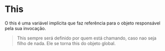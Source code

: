# This

O this é uma variável implícita que faz referência para o objeto responsável pela sua invocação.

> This sempre será definido por quem está chamando, caso nao seja filho de nada. Ele se torna this do objeto global.